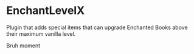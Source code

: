 # EnchantLevelX

Plugin that adds special items that can upgrade Enchanted Books above their maximum vanilla level.

Bruh moment
